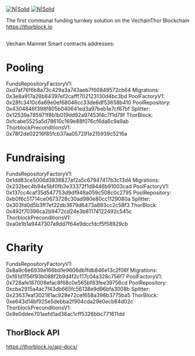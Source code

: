 [![N|Solid](https://safehaven.io/files/tb-logo.png)](https://thorblock.io/)        [![N|Solid](https://safehaven.io/img/logo_color.png)](https://safehaven.io/)

The first communal funding turnkey solution on the VechainThor Blockchain
https://thorblock.io

##

Vechain Mainnet Smart contracts addresses:

# Pooling

  FundsRepositoryFactoryV1: 0xd7af76f6b8a73c429a3a743aeb7f60849572cb64
  Migrations: 0x3e8a917a28b84397ef2cafff702123130d4bc3bd
  PoolFactoryV1: 0x28fc3410c6a69e0ef68046cc33de6df53658b410
  PoolRepository: 0x4304846f398f805b040641ed3a97beb1e7cf67bf
  Splitter: 0x12539a785971f8b1b019dd92a97453f4c7f1d79f
  ThorBlock: 0xfcabe5525a5d78610c169e88f076cf6da6c9a9ab
  ThorblockPreconditionsV1: 0x78f2de02216f85fcb37aa057291e215939c5216a

# Fundraising

  FundsRepositoryFactoryV1: 0x1dd83ce5006d3838827af2a5c67947417b3c13d4
  Migrations: 0x232bec4b94e5bf0fb3e33372f1d9446b91003cad
  PoolFactoryV1: 0x137cc4caf35d547753d9df948a059c508c0c2795
  PoolRepository: 0xb0f6c51714ce0673728c30ad980e80cc1129080a
  Splitter: 0x303fd0d5b3ff7ef22db3679d6473a893cc2c58f3
  ThorBlock: 0x492f70396ca2b9472cd24e3b81174122492c545c
  ThorblockPreconditionsV1: 0xa0e1b1a9447307a9dd7f64e9dccfdcf5f58929cb

# Charity

  FundsRepositoryFactoryV1: 0x8a9c6e6939e166bd1e9606db1fdb846e13c2f08f
  Migrations: 0xf61d1156f93b088f2b9d4f2c117c04a328c756f7
  PoolFactoryV1: 0x728afe187008efac8f68c0e565bf83fee39756cd
  PoolRepository: 0xcba2915a4ac7f43db665fc56138e9d96bfa3008b
  Splitter: 0x23637eaf302181ac928e72cef658a398b3775ba5
  ThorBlock: 0xe643d14bf925e5debba2f904cda29e0ecb84d02c
  ThorblockPreconditionsV1: 0x9e0ddee701aefd1ad36ac1cff5326bbc771611dd
  
  
## ThorBlock API

https://thorblock.io/api-docs/
